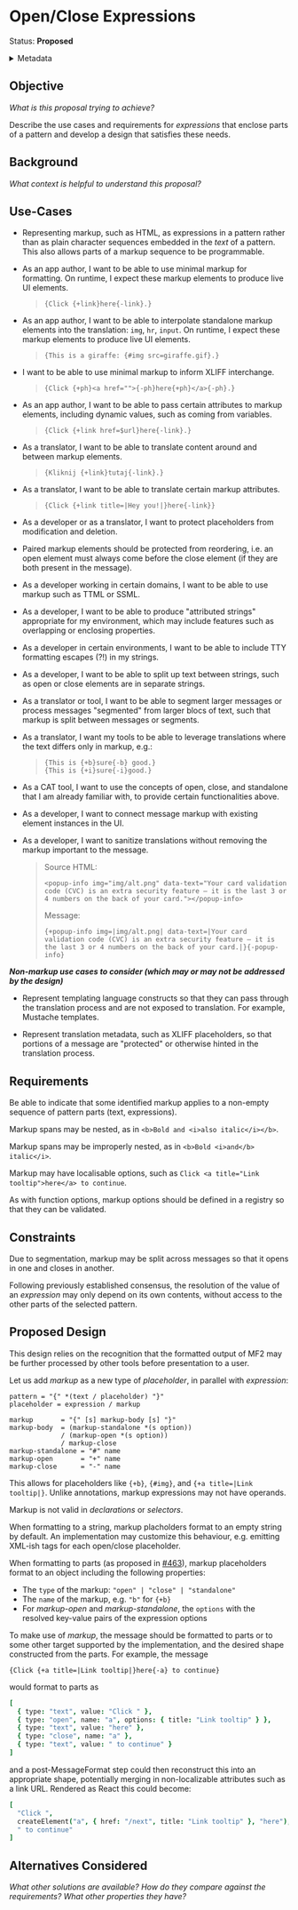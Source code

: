 # Open/Close Expressions

Status: **Proposed**

<details>
	<summary>Metadata</summary>
	<dl>
		<dt>Contributors</dt>
		<dd>@eemeli</dd>
		<dd>@aphillips</dd>
		<dt>First proposed</dt>
		<dd>2023-09-05</dd>
		<dt>Pull Request</dt>
		<dd><a href="https://github.com/unicode-org/message-format-wg/pull/470">#470</a></dd>
	</dl>
</details>

## Objective

_What is this proposal trying to achieve?_

Describe the use cases and requirements for _expressions_
that enclose parts of a pattern
and develop a design that satisfies these needs.

## Background

_What context is helpful to understand this proposal?_

## Use-Cases

- Representing markup, such as HTML, as expressions in a pattern
  rather than as plain character sequences embedded in the _text_
  of a pattern. This also allows parts of a markup sequence to be
  programmable.

- As an app author, I want to be able to use minimal markup for formatting.
  On runtime, I expect these markup elements to produce live UI elements.

  > ```
  > {Click {+link}here{-link}.}
  > ```

- As an app author, I want to be able to interpolate standalone markup elements into the translation: `img`, `hr`, `input`.
  On runtime, I expect these markup elements to produce live UI elements.

  > ```
  > {This is a giraffe: {#img src=giraffe.gif}.}
  > ```

- I want to be able to use minimal markup to inform XLIFF interchange.

  > ```
  > {Click {+ph}<a href="">{-ph}here{+ph}</a>{-ph}.}
  > ```

- As an app author, I want to be able to pass certain attributes to markup elements, including dynamic values, such as coming from variables.

  > ```
  > {Click {+link href=$url}here{-link}.}
  > ```

- As a translator, I want to be able to translate content around and between markup elements.

  > ```
  > {Kliknij {+link}tutaj{-link}.}
  > ```

- As a translator, I want to be able to translate certain markup attributes.

  > ```
  > {Click {+link title=|Hey you!|}here{-link}}
  > ```

- As a developer or as a translator, I want to protect placeholders from modification and deletion.

- Paired markup elements should be protected from reordering, i.e. an open element must always come before the close element (if they are both present in the message).

- As a developer working in certain domains, I want to be able to use markup such as TTML or SSML.

- As a developer, I want to be able to produce "attributed strings" appropriate for my environment, which may include features such as overlapping or enclosing properties.

- As a developer in certain environments, I want to be able to include TTY formatting escapes (?!) in my strings.

- As a developer, I want to be able to split up text between strings, such as open or close elements are in separate strings.
- As a translator or tool, I want to be able to segment larger messages or process messages "segmented" from larger blocs of text, such that markup is split between messages or segments.

- As a translator, I want my tools to be able to leverage translations where the text differs only in markup, e.g.:
  >```
  >{This is {+b}sure{-b} good.}
  >{This is {+i}sure{-i}good.}
  >```

- As a CAT tool, I want to use the concepts of open, close, and standalone that I am already familiar with, to provide certain functionalities above.

- As a developer, I want to connect message markup with existing element instances in the UI.

- As a developer, I want to sanitize translations without removing the markup important to the message.

  > Source HTML:
  >
  > ```
  > <popup-info img="img/alt.png" data-text="Your card validation code (CVC) is an extra security feature — it is the last 3 or 4 numbers on the back of your card."></popup-info>
  > ```
  >
  > Message:
  >
  > ```
  > {+popup-info img=|img/alt.png| data-text=|Your card validation code (CVC) is an extra security feature — it is the last 3 or 4 numbers on the back of your card.|}{-popup-info}
  > ```

**_Non-markup use cases to consider (which may or may not be addressed by the design)_**

- Represent templating language constructs so that they can pass through
  the translation process and are not exposed to translation. For example,
  Mustache templates.

- Represent translation metadata, such as XLIFF placeholders, so that
  portions of a message are "protected" or otherwise hinted in the
  translation process.

## Requirements

Be able to indicate that some identified markup applies to
a non-empty sequence of pattern parts (text, expressions).

Markup spans may be nested,
as in `<b>Bold and <i>also italic</i></b>`.

Markup spans may be improperly nested,
as in `<b>Bold <i>and</b> italic</i>`.

Markup may have localisable options,
such as `Click <a title="Link tooltip">here</a> to continue`.

As with function options,
markup options should be defined in a registry so that they can be validated.

## Constraints

Due to segmentation,
markup may be split across messages so that it opens in one and closes in another.

Following previously established consensus,
the resolution of the value of an _expression_ may only depend on its own contents,
without access to the other parts of the selected pattern.

## Proposed Design

This design relies on the recognition that the formatted output of MF2
may be further processed by other tools before presentation to a user.

Let us add _markup_ as a new type of _placeholder_,
in parallel with _expression_:

```abnf
pattern = "{" *(text / placeholder) "}"
placeholder = expression / markup

markup       = "{" [s] markup-body [s] "}"
markup-body  = (markup-standalone *(s option))
             / (markup-open *(s option))
             / markup-close
markup-standalone = "#" name
markup-open       = "+" name
markup-close      = "-" name
```

This allows for placeholders like `{+b}`, `{#img}`, and `{+a title=|Link tooltip|}`.
Unlike annotations, markup expressions may not have operands.

Markup is not valid in _declarations_ or _selectors_.

When formatting to a string,
markup placholders format to an empty string by default.
An implementation may customize this behaviour,
e.g. emitting XML-ish tags for each open/close placeholder.

When formatting to parts (as proposed in <a href="https://github.com/unicode-org/message-format-wg/pull/463">#463</a>),
markup placeholders format to an object including the following properties:

- The `type` of the markup: `"open" | "close" | "standalone"`
- The `name` of the markup, e.g. `"b"` for `{+b}`
- For _markup-open_ and _markup-standalone_,
  the `options` with the resolved key-value pairs of the expression options

To make use of _markup_,
the message should be formatted to parts or to some other target supported by the implementation,
and the desired shape constructed from the parts.
For example, the message

```
{Click {+a title=|Link tooltip|}here{-a} to continue}
```

would format to parts as

```coffee
[
  { type: "text", value: "Click " },
  { type: "open", name: "a", options: { title: "Link tooltip" } },
  { type: "text", value: "here" },
  { type: "close", name: "a" },
  { type: "text", value: " to continue" }
]
```

and a post-MessageFormat step could then reconstruct this into an appropriate shape,
potentially merging in non-localizable attributes such as a link URL.
Rendered as React this could become:

```coffee
[
  "Click ",
  createElement("a", { href: "/next", title: "Link tooltip" }, "here"),
  " to continue"
]
```

## Alternatives Considered

_What other solutions are available?_
_How do they compare against the requirements?_
_What other properties they have?_
